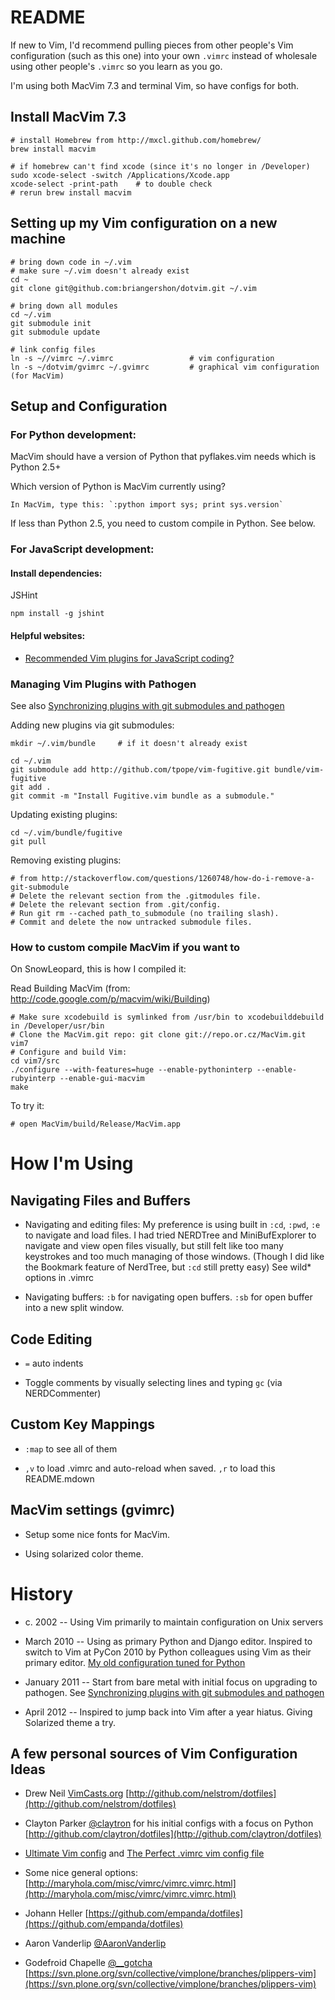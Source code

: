 README
======
If new to Vim, I'd recommend pulling pieces from other people's Vim configuration (such as this one) into your own `.vimrc` instead of wholesale using other people's `.vimrc` so you learn as you go.

I'm using both MacVim 7.3 and terminal Vim, so have configs for both.

Install MacVim 7.3
------------------

    # install Homebrew from http://mxcl.github.com/homebrew/
    brew install macvim
    
    # if homebrew can't find xcode (since it's no longer in /Developer)
    sudo xcode-select -switch /Applications/Xcode.app
    xcode-select -print-path    # to double check
    # rerun brew install macvim

Setting up my Vim configuration on a new machine
------------------------------------------------

    # bring down code in ~/.vim
    # make sure ~/.vim doesn't already exist
    cd ~
    git clone git@github.com:briangershon/dotvim.git ~/.vim

    # bring down all modules
    cd ~/.vim
    git submodule init
    git submodule update
    
    # link config files
    ln -s ~//vimrc ~/.vimrc                 # vim configuration
    ln -s ~/dotvim/gvimrc ~/.gvimrc         # graphical vim configuration (for MacVim)

Setup and Configuration
-----------------------

### For Python development:

MacVim should have a version of Python that pyflakes.vim needs which is Python 2.5+

Which version of Python is MacVim currently using?

    In MacVim, type this: `:python import sys; print sys.version`

If less than Python 2.5, you need to custom compile in Python. See below.

### For JavaScript development:

#### Install dependencies:

JSHint

    npm install -g jshint

#### Helpful websites:

* [Recommended Vim plugins for JavaScript coding?](http://stackoverflow.com/questions/4777366/recommended-vim-plugins-for-javascript-coding)


### Managing Vim Plugins with Pathogen

See also [Synchronizing plugins with git submodules and pathogen](http://vimcasts.org/episodes/synchronizing-plugins-with-git-submodules-and-pathogen/)

Adding new plugins via git submodules:

    mkdir ~/.vim/bundle     # if it doesn't already exist
    
    cd ~/.vim
    git submodule add http://github.com/tpope/vim-fugitive.git bundle/vim-fugitive
    git add .
    git commit -m "Install Fugitive.vim bundle as a submodule."

Updating existing plugins:

    cd ~/.vim/bundle/fugitive
    git pull
    
Removing existing plugins:

    # from http://stackoverflow.com/questions/1260748/how-do-i-remove-a-git-submodule
    # Delete the relevant section from the .gitmodules file.
    # Delete the relevant section from .git/config.
    # Run git rm --cached path_to_submodule (no trailing slash).
    # Commit and delete the now untracked submodule files.

### How to custom compile MacVim if you want to

On SnowLeopard, this is how I compiled it:

Read Building MacVim (from: http://code.google.com/p/macvim/wiki/Building)

    # Make sure xcodebuild is symlinked from /usr/bin to xcodebuilddebuild in /Developer/usr/bin
    # Clone the MacVim.git repo: git clone git://repo.or.cz/MacVim.git vim7
    # Configure and build Vim:
    cd vim7/src
    ./configure --with-features=huge --enable-pythoninterp --enable-rubyinterp --enable-gui-macvim
    make

To try it:

    # open MacVim/build/Release/MacVim.app

How I'm Using
=============

Navigating Files and Buffers
----------------------------
* Navigating and editing files: My preference is using built in `:cd`, `:pwd`, `:e` to navigate and load files. I had tried NERDTree and MiniBufExplorer to navigate and view open files visually, but still felt like too many keystrokes and too much managing of those windows. (Though I did like the Bookmark feature of NerdTree, but `:cd` still pretty easy) See wild* options in .vimrc

* Navigating buffers: `:b` for navigating open buffers. `:sb` for open buffer into a new split window.

Code Editing
------------
* `=` auto indents

* Toggle comments by visually selecting lines and typing `gc` (via NERDCommenter)

Custom Key Mappings
-------------------
* `:map` to see all of them

* `,v` to load .vimrc and auto-reload when saved. `,r` to load this README.mdown 

MacVim settings (gvimrc)
------------------------
* Setup some nice fonts for MacVim.

* Using solarized color theme.

History
=======
* c. 2002 -- Using Vim primarily to maintain configuration on Unix servers

* March 2010 -- Using as primary Python and Django editor. Inspired to switch to Vim at PyCon 2010 by Python colleagues using Vim as their primary editor. [My old configuration tuned for Python](http://github.com/briangershon/dotfiles) 

* January 2011 -- Start from bare metal with initial focus on upgrading to pathogen. See [Synchronizing plugins with git submodules and pathogen](http://vimcasts.org/episodes/synchronizing-plugins-with-git-submodules-and-pathogen/)

* April 2012 -- Inspired to jump back into Vim after a year hiatus. Giving Solarized theme a try.

A few personal sources of Vim Configuration Ideas
-------------------------------------------------
* Drew Neil [VimCasts.org](http://www.vimcasts.org/) [http://github.com/nelstrom/dotfiles](http://github.com/nelstrom/dotfiles)

* Clayton Parker [@claytron](http://www.twitter.com/claytron) for his initial configs with a focus on Python [http://github.com/claytron/dotfiles](http://github.com/claytron/dotfiles)

* [Ultimate Vim config](http://spf13.com/post/ultimate-vim-config) and [The Perfect .vimrc vim config file](http://spf13.com/post/perfect-vimrc-vim-config-file)

* Some nice general options: [http://maryhola.com/misc/vimrc/vimrc.vimrc.html](http://maryhola.com/misc/vimrc/vimrc.vimrc.html)

* Johann Heller [https://github.com/empanda/dotfiles](https://github.com/empanda/dotfiles)

* Aaron Vanderlip [@AaronVanderlip](http://www.twitter.com/AaronVanderlip)

* Godefroid Chapelle [@__gotcha](http://www.twitter.com/__gotcha) [https://svn.plone.org/svn/collective/vimplone/branches/plippers-vim](https://svn.plone.org/svn/collective/vimplone/branches/plippers-vim)
